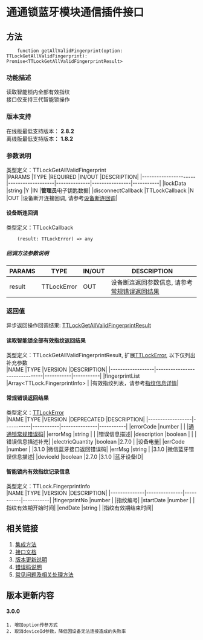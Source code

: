 # 通通锁蓝牙模块通信插件接口  

## 方法
```
    function getAllValidFingerprint(option: TTLockGetAllValidFingerprint): Promise<TTLockGetAllValidFingerprintResult>
```  

### 功能描述   
 读取智能锁内全部有效指纹  
 接口仅支持三代智能锁操作  

### 版本支持   
 在线版最低支持版本： **2.8.2**   
 离线版最低支持版本： **1.8.2**  

### 参数说明  
 类型定义：TTLockGetAllValidFingerprint  
 |PARAMS                |TYPE               |REQUIRED      |IN/OUT          |DESCRIPTION|
 |----------------------|-------------------|--------------|----------------|-----------|
 |lockData              |string             |Y             |IN              |**管理员**电子钥匙数据|
 |disconnectCallback    |TTLockCallback     |N             |OUT             |设备断开连接回调, 请参考[设备断连回调](#TTLockCallback)|  

#### <span name="TTLockCallback">设备断连回调</span>  
 类型定义：TTLockCallback  
```
    (result: TTLockError) => any
```  
##### 回调方法参数说明  
 |PARAMS    |TYPE               |IN/OUT         |DESCRIPTION|
 |----------|-------------------|---------------|-----------|
 |result    |TTLockError        |OUT            |设备断连返回参数信息, 请参考[常规错误返回结果](#TTLockError)|  

### 返回值  
 异步返回操作回调结果: [TTLockGetAllValidFingerprintResult](#TTLockGetAllValidFingerprintResult)  

#### <span name="TTLockGetAllValidFingerprintResult">读取智能锁全部有效指纹返回结果</span>  
 类型定义：TTLockGetAllValidFingerprintResult, 扩展[TTLockError](#TTLockError), 以下仅列出补充参数   
 |NAME              |TYPE                           |VERSION    |DESCRIPTION|
 |------------------|-------------------------------|-----------|-----------|
 |fingerprintList   |Array<TTLock.FingerprintInfo>  |           |有效指纹列表，请参考[指纹信息详情](#TTLockFingerprintInfo)|  

#### <span name="TTLockError">常规错误返回结果</span>  
 类型定义：[TTLockError](../对象类型说明/返回对象.md#TTLockError)   
 |NAME              |TYPE       |VERSION    |DEPRECATED     |DESCRIPTION|
 |------------------|-----------|-----------|---------------|-----------|
 |errorCode         |number     |           |               |[通通锁常规错误码](../参数声明/错误码.md)|
 |errorMsg          |string     |           |               |错误信息描述|
 |description       |boolean    |           |               |错误信息描述补充|
 |electricQuantity  |boolean    |2.7.0      |               |设备电量|
 |errCode           |number     |           |3.1.0          |微信蓝牙接口返回错误码|
 |errMsg            |string     |           |3.1.0          |微信蓝牙错误信息描述|
 |deviceId          |boolean    |2.7.0      |3.1.0          |蓝牙设备ID|  

#### <span name="TTLockFingerprintInfo">智能锁内有效指纹记录信息</span>  
 类型定义：TTLock.FingerprintInfo  
 |NAME          |TYPE           |VERSION    |DESCRIPTION|
 |--------------|---------------|-----------|-----------|
 |fingerprintNo |number         |           |指纹编号|
 |startDate     |number         |           |指纹有效期开始时间|
 |endDate       |string         |           |指纹有效期结束时间|  

## 相关链接  
 1. [集成方法](../../../README.md)  
 2. [接口文档](../接口文档.md)  
 3. [版本更新说明](../../版本更新说明.md)  
 4. [错误码说明](../参数声明/错误码.md)  
 5. [常见问题及相关处理方法](../常见问题.md)  

## 版本更新内容  
#### **3.0.0**  
    1. 增加option传参方式  
    2. 取消deviceId参数，降低因设备无法连接造成的失败率  
